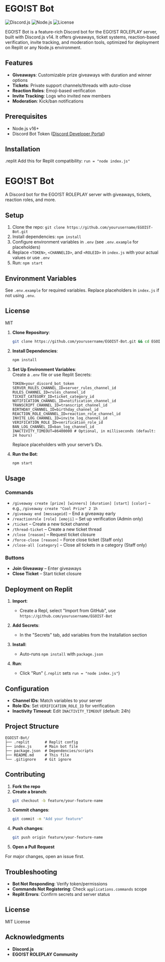 # EGO!ST Bot

![Discord.js](https://img.shields.io/badge/Discord.js-v14.15.3-blue) ![Node.js](https://img.shields.io/badge/Node.js-v16+-green) ![License](https://img.shields.io/badge/License-MIT-yellow)

EGO!ST Bot is a feature-rich Discord bot for the EGO!ST ROLEPLAY server, built with Discord.js v14. It offers giveaways, ticket systems, reaction-based verification, invite tracking, and moderation tools, optimized for deployment on Replit or any Node.js environment.

## Features

- **Giveaways**: Customizable prize giveaways with duration and winner options  
- **Tickets**: Private support channels/threads with auto-close  
- **Reaction Roles**: Emoji-based verification  
- **Invite Tracking**: Logs who invited new members  
- **Moderation**: Kick/ban notifications  

## Prerequisites

- Node.js v16+  
- Discord Bot Token ([Discord Developer Portal](https://discord.com/developers/applications))  

## Installation
.replit
Add this for Replit compatibility:
``run = "node index.js"``
# EGO!ST Bot

A Discord bot for the EGO!ST ROLEPLAY server with giveaways, tickets, reaction roles, and more.

## Setup
1. Clone the repo: `git clone https://github.com/yourusername/EGOIST-Bot.git`
2. Install dependencies: `npm install`
3. Configure environment variables in `.env` (see `.env.example` for placeholders)
4. Replace `<TOKEN>`, `<CHANNELID>`, and `<ROLEID>` in `index.js` with your actual values or use `.env`
5. Run: `npm start`

## Environment Variables
See `.env.example` for required variables. Replace placeholders in `index.js` if not using `.env`.

## License
MIT
1. **Clone Repository**:  
   ```bash
   git clone https://github.com/yourusername/EGOIST-Bot.git && cd EGOIST-Bot
   ```
2. **Install Dependencies**:  
   ```bash
   npm install
   ```
3. **Set Up Environment Variables**:  
   Create a `.env` file or use Replit Secrets:  
   ```text
   TOKEN=your_discord_bot_token
   SERVER_RULES_CHANNEL_ID=server_rules_channel_id
   RULES_CHANNEL_ID=rules_channel_id
   TICKET_CATEGORY_ID=ticket_category_id
   NOTIFICATION_CHANNEL_ID=notification_channel_id
   TRANSCRIPT_CHANNEL_ID=transcript_channel_id
   BIRTHDAY_CHANNEL_ID=birthday_channel_id
   REACTION_ROLE_CHANNEL_ID=reaction_role_channel_id
   INVITE_LOG_CHANNEL_ID=invite_log_channel_id
   VERIFICATION_ROLE_ID=verification_role_id
   BAN_LOG_CHANNEL_ID=ban_log_channel_id
   INACTIVITY_TIMEOUT=86400000 # Optional, in milliseconds (default: 24 hours)
   ```
   Replace placeholders with your server’s IDs.

4. **Run the Bot**:  
   ```bash
   npm start
   ```

## Usage

### Commands

- `/giveaway create [prize] [winners] [duration] [start] [color]` – e.g., `/giveaway create "Cool Prize" 2 1h`
- `/giveaway end [messageid]` – End a giveaway early
- `/reactionrole [role] [emoji]` – Set up verification (Admin only)
- `/ticket` – Create a new ticket channel
- `/thread-ticket` – Create a new ticket thread
- `/close [reason]` – Request ticket closure
- `/force-close [reason]` – Force close ticket (Staff only)
- `/close-all [category]` – Close all tickets in a category (Staff only)

### Buttons

- **Join Giveaway** – Enter giveaways
- **Close Ticket** – Start ticket closure

## Deployment on Replit

1. **Import**:  
   - Create a Repl, select "Import from GitHub", use `https://github.com/yourusername/EGOIST-Bot`

2. **Add Secrets**:  
   - In the "Secrets" tab, add variables from the Installation section

3. **Install**:  
   - Auto-runs `npm install` with `package.json`

4. **Run**:  
   - Click "Run" (`.replit` sets `run = "node index.js"`)

## Configuration

- **Channel IDs**: Match variables to your server
- **Role IDs**: Set `VERIFICATION_ROLE_ID` for verification
- **Inactivity Timeout**: Edit `INACTIVITY_TIMEOUT` (default: 24h)

## Project Structure

```text
EGOIST-Bot/
├── .replit       # Replit config
├── index.js      # Main bot file
├── package.json  # Dependencies/scripts
├── README.md     # This file
└── .gitignore    # Git ignore
```

## Contributing

1. **Fork the repo**
2. **Create a branch**:  
   ```bash
   git checkout -b feature/your-feature-name
   ```
3. **Commit changes**:  
   ```bash
   git commit -m "Add your feature"
   ```
4. **Push changes**:  
   ```bash
   git push origin feature/your-feature-name
   ```
5. **Open a Pull Request**

For major changes, open an issue first.

## Troubleshooting

- **Bot Not Responding**: Verify token/permissions
- **Commands Not Registering**: Check `applications.commands` scope
- **Replit Errors**: Confirm secrets and server status

## License

MIT License

## Acknowledgments

- **Discord.js**
- **EGO!ST ROLEPLAY Community**

